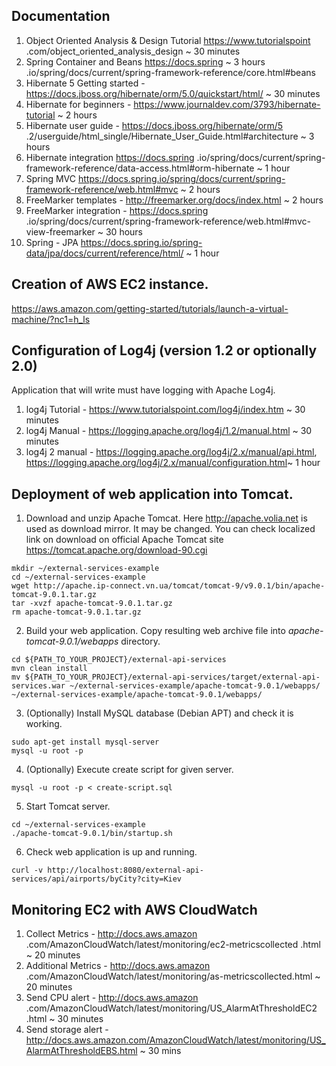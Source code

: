 ## Documentation

1. Object Oriented Analysis & Design Tutorial https://www.tutorialspoint
.com/object_oriented_analysis_design ~ 30 minutes
2. Spring Container and Beans https://docs.spring ~ 3 hours
.io/spring/docs/current/spring-framework-reference/core.html#beans 
3. Hibernate 5 Getting started - https://docs.jboss.org/hibernate/orm/5.0/quickstart/html/ ~ 30 
minutes
4. Hibernate for beginners - https://www.journaldev.com/3793/hibernate-tutorial ~ 2 hours
5. Hibernate user guide - https://docs.jboss.org/hibernate/orm/5
.2/userguide/html_single/Hibernate_User_Guide.html#architecture ~ 3 hours
6. Hibernate integration https://docs.spring
.io/spring/docs/current/spring-framework-reference/data-access.html#orm-hibernate ~ 1 hour
7. Spring MVC https://docs.spring.io/spring/docs/current/spring-framework-reference/web.html#mvc 
~ 2 hours
8. FreeMarker templates - http://freemarker.org/docs/index.html ~ 2 hours
9. FreeMarker integration - https://docs.spring
.io/spring/docs/current/spring-framework-reference/web.html#mvc-view-freemarker ~ 30 hours 
10. Spring - JPA https://docs.spring.io/spring-data/jpa/docs/current/reference/html/ ~ 1 hour

## Creation of AWS EC2 instance.

https://aws.amazon.com/getting-started/tutorials/launch-a-virtual-machine/?nc1=h_ls

## Configuration of Log4j (version 1.2 or optionally 2.0)

Application that will write must have logging with Apache Log4j.

1. log4j Tutorial - https://www.tutorialspoint.com/log4j/index.htm ~ 30 minutes
2. log4j Manual - https://logging.apache.org/log4j/1.2/manual.html ~ 30 minutes
3. log4j 2 manual - https://logging.apache.org/log4j/2.x/manual/api.html, 
       https://logging.apache.org/log4j/2.x/manual/configuration.html~ 1 hour


## Deployment of web application into Tomcat.

1. Download and unzip Apache Tomcat. Here  http://apache.volia.net is used as download mirror.
It may be changed. You can check localized link on download on official Apache Tomcat site
https://tomcat.apache.org/download-90.cgi
```
mkdir ~/external-services-example
cd ~/external-services-example
wget http://apache.ip-connect.vn.ua/tomcat/tomcat-9/v9.0.1/bin/apache-tomcat-9.0.1.tar.gz
tar -xvzf apache-tomcat-9.0.1.tar.gz
rm apache-tomcat-9.0.1.tar.gz
```
2. Build your web application. Copy resulting web archive file into _apache-tomcat-9.0.1/webapps_
directory.
```
cd ${PATH_TO_YOUR_PROJECT}/external-api-services
mvn clean install
mv ${PATH_TO_YOUR_PROJECT}/external-api-services/target/external-api-services.war ~/external-services-example/apache-tomcat-9.0.1/webapps/
~/external-services-example/apache-tomcat-9.0.1/webapps/
```
3. (Optionally) Install MySQL database (Debian APT) and check it is working.
```
sudo apt-get install mysql-server
mysql -u root -p
```
4. (Optionally) Execute create script for given server.
```
mysql -u root -p < create-script.sql
``` 
5. Start Tomcat server.
```
cd ~/external-services-example
./apache-tomcat-9.0.1/bin/startup.sh
```
6. Check web application is up and running. 
```
curl -v http://localhost:8080/external-api-services/api/airports/byCity?city=Kiev
```
## Monitoring EC2 with AWS CloudWatch

1. Collect Metrics - http://docs.aws.amazon
.com/AmazonCloudWatch/latest/monitoring/ec2-metricscollected
.html ~ 20 minutes
2. Additional Metrics - http://docs.aws.amazon
.com/AmazonCloudWatch/latest/monitoring/as-metricscollected.html ~ 20 minutes
3. Send CPU alert -  http://docs.aws.amazon
.com/AmazonCloudWatch/latest/monitoring/US_AlarmAtThresholdEC2
.html ~ 30 minutes
4. Send storage alert -
 http://docs.aws.amazon.com/AmazonCloudWatch/latest/monitoring/US_AlarmAtThresholdEBS.html ~ 30 mins
